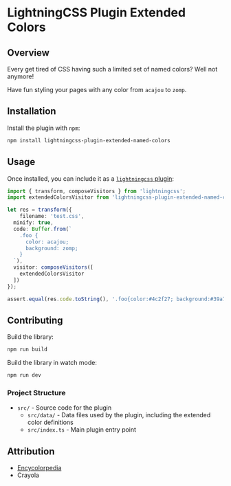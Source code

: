# LightningCSS Plugin Extended Colors

## Overview
Every get tired of CSS having such a limited set of named colors? Well not anymore!

Have fun styling your pages with any color from `acajou` to `zomp`.

## Installation
Install the plugin with `npm`:

```bash
npm install lightningcss-plugin-extended-named-colors
```

## Usage

Once installed, you can include it as a [`lightningcss` plugin](https://lightningcss.dev/transforms.html#using-plugins):

```ts
import { transform, composeVisitors } from 'lightningcss';
import extendedColorsVisitor from 'lightningcss-plugin-extended-named-colors';

let res = transform({
    filename: 'test.css',
  minify: true,
  code: Buffer.from(`
    .foo {
      color: acajou;
      background: zomp;
    }
  `),
  visitor: composeVisitors([
    extendedColorsVisitor
  ])
});

assert.equal(res.code.toString(), '.foo{color:#4c2f27; background:#39a78e}');
```

## Contributing

Build the library:

```bash
npm run build
```

Build the library in watch mode:

```bash
npm run dev
```

### Project Structure

- `src/` - Source code for the plugin
  - `src/data/` - Data files used by the plugin, including the extended color definitions
  - `src/index.ts` - Main plugin entry point

## Attribution
- [Encycolorpedia](https://encycolorpedia.com/named)
- Crayola
